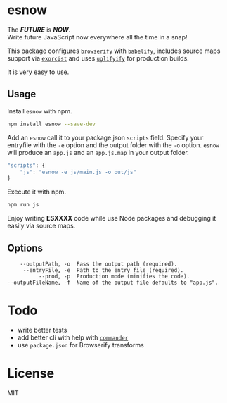 # esnow

The **_FUTURE_** is **_NOW_**.  
Write future JavaScript now everywhere all the time in a snap!  

This package configures [`browserify`](https://www.npmjs.com/package/browserify) with [`babelify`](https://www.npmjs.com/package/babelify), includes source maps support via [`exorcist`](https://www.npmjs.com/package/exorcist) and uses [`uglifyify`](https://www.npmjs.com/package/uglifyify) for production builds.

It is very easy to use.

## Usage

Install `esnow` with npm.

```sh
npm install esnow --save-dev
```

Add an `esnow` call it to your package.json `scripts` field. Specify your entryfile with the `-e` option and the output folder with the `-o` option. `esnow` will produce an `app.js` and an `app.js.map` in your output folder.

```js
"scripts": {
	"js": "esnow -e js/main.js -o out/js"
}
```

Execute it with npm.

```sh
npm run js
```

Enjoy writing **ESXXXX** code while use Node packages and debugging it easily via source maps.

## Options

```
    --outputPath, -o  Pass the output path (required).
     --entryFile, -e  Path to the entry file (required).
          --prod, -p  Production mode (minifies the code).
--outputFileName, -f  Name of the output file defaults to "app.js".
```

# Todo

- write better tests
- add better cli with help with [`commander`](https://www.npmjs.com/package/commander)
- use `package.json` for Browserify transforms

# License

MIT

